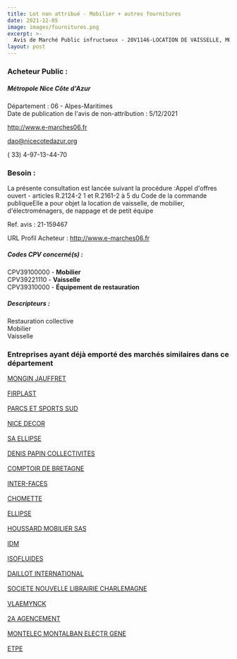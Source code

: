 ```yaml
---
title: Lot non attribué - Mobilier + autres fournitures
date: 2021-12-05
image: images/fournitures.png
excerpt: >-
  Avis de Marché Public infructueux - 20V1146-LOCATION DE VAISSELLE, MOBILIER ET PETIT EQUIPEMENT POUR LA RAN
layout: post
---
```


### Acheteur Public :
##### Métropole Nice Côte d'Azur
Département : 06 - Alpes-Maritimes<br/>
Date de publication de l'avis de non-attribution : 5/12/2021


http://www.e-marches06.fr

dao@nicecotedazur.org

( 33) 4-97-13-44-70
### Besoin :

La présente consultation est lancée suivant la procédure :Appel d'offres ouvert - articles R.2124-2 1 et R.2161-2 à 5 du Code de la commande publiqueElle a pour objet la location de vaisselle, de mobilier, d'électroménagers, de nappage et de petit équipe

Ref. avis : 21-159467

URL Profil Acheteur : http://www.e-marches06.fr

##### Codes CPV concerné(s) :
CPV39100000 - **Mobilier** <br/>
CPV39221110 - **Vaisselle** <br/>
CPV39310000 - **Équipement de restauration** <br/>

##### Descripteurs :
Restauration collective <br/>
Mobilier <br/>
Vaisselle <br/>

### Entreprises ayant déjà emporté des marchés similaires dans ce département
<a href="/entreprise-543/siren-057814774">MONGIN JAUFFRET</a><br/><br/>
<a href="/entreprise-547/siren-327963021">FIRPLAST</a><br/><br/>
<a href="/entreprise-548/siren-339422982">PARCS ET SPORTS SUD</a><br/><br/>
<a href="/entreprise-549/siren-341252278">NICE DECOR</a><br/><br/>
<a href="/entreprise-550/siren-347657249">SA ELLIPSE</a><br/><br/>
<a href="/entreprise-552/siren-383653938">DENIS PAPIN COLLECTIVITES</a><br/><br/>
<a href="/entreprise-554/siren-394908297">COMPTOIR DE BRETAGNE</a><br/><br/>
<a href="/entreprise-556/siren-408591246">INTER-FACES</a><br/><br/>
<a href="/entreprise-559/siren-424460889">CHOMETTE</a><br/><br/>
<a href="/entreprise-561/siren-443066980">ELLIPSE</a><br/><br/>
<a href="/entreprise-565/siren-484431630">HOUSSARD MOBILIER SAS</a><br/><br/>
<a href="/entreprise-565/siren-487789489">IDM</a><br/><br/>
<a href="/entreprise-571/siren-528792658">ISOFLUIDES</a><br/><br/>
<a href="/entreprise-571/siren-531425718">DAILLOT INTERNATIONAL</a><br/><br/>
<a href="/entreprise-573/siren-659501837">SOCIETE NOUVELLE LIBRAIRIE CHARLEMAGNE</a><br/><br/>
<a href="/entreprise-576/siren-793233487">VLAEMYNCK</a><br/><br/>
<a href="/entreprise-580/siren-829853191">2A AGENCEMENT</a><br/><br/>
<a href="/entreprise-581/siren-845750652">MONTELEC MONTALBAN ELECTR GENE</a><br/><br/>
<a href="/entreprise-582/siren-883047441">ETPE</a><br/><br/>

